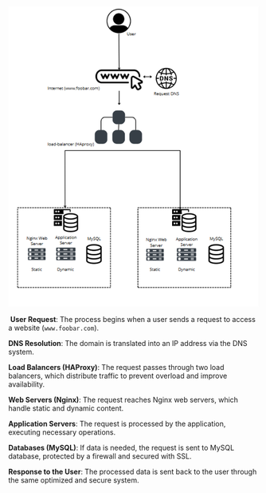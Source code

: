 ![Exercice 1](Diagram/Exercice%201.png)


 **User Request**: The process begins when a user sends a request to access a website (`www.foobar.com`).

**DNS Resolution**: The domain is translated into an IP address via the DNS system.

**Load Balancers (HAProxy)**: The request passes through two load balancers, which distribute traffic to prevent overload and improve availability.

**Web Servers (Nginx)**: The request reaches Nginx web servers, which handle static and dynamic content.

**Application Servers**: The request is processed by the application, executing necessary operations.

**Databases (MySQL)**: If data is needed, the request is sent to MySQL database, protected by a firewall and secured with SSL.

**Response to the User**: The processed data is sent back to the user through the same optimized and secure system.